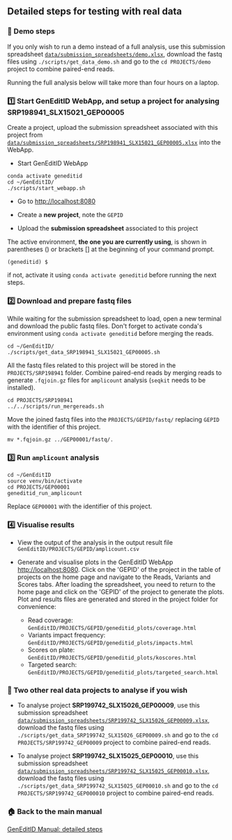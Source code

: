 ## Detailed steps for testing with real data


### :memo: Demo steps
If you only wish to run a demo instead of a full analysis, use this submission spreadsheet [`data/submission_spreadsheets/demo.xlsx`](https://github.com/GenEditID/GenEditID/raw/master/data/submission_spreadsheets/demo.xlsx), download the fastq files using `./scripts/get_data_demo.sh` and go to the `cd PROJECTS/demo` project to combine paired-end reads.

Running the full analysis below will take more than four hours on a laptop.


### :one: Start GenEditID WebApp, and setup a project for analysing SRP198941_SLX15021_GEP00005

Create a project, upload the submission spreadsheet associated with this project from [`data/submission_spreadsheets/SRP198941_SLX15021_GEP00005.xlsx`](https://github.com/GenEditID/GenEditID/raw/master/data/submission_spreadsheets/SRP198941_SLX15021_GEP00005.xlsx) into the WebApp.

- Start GenEditID WebApp
```
conda activate geneditid
cd ~/GenEditID/
./scripts/start_webapp.sh
```

- Go to [http://localhost:8080](http://localhost:8080)

- Create a **new project**, note the `GEPID`

- Upload the **submission spreadsheet** associated to this project

The active environment, **the one you are currently using**, is shown in parentheses () or brackets [] at the beginning of your command prompt.

```
(geneditid) $
```
if not, activate it using `conda activate geneditid` before running the next steps.

### :two: Download and prepare fastq files

While waiting for the submission spreadsheet to load, open a new terminal and download the public fastq files. Don't forget to activate conda's environment using `conda activate geneditid` before merging the reads.
```
cd ~/GenEditID/
./scripts/get_data_SRP198941_SLX15021_GEP00005.sh
```

All the fastq files related to this project will be stored in the `PROJECTS/SRP198941` folder. Combine paired-end reads by merging reads to generate `.fqjoin.gz` files for `amplicount` analysis (`seqkit` needs to be installed).

```
cd PROJECTS/SRP198941
../../scripts/run_mergereads.sh
```

Move the joined fastq files into the `PROJECTS/GEPID/fastq/` replacing `GEPID` with the identifier of this project.

```
mv *.fqjoin.gz ../GEP00001/fastq/.
```


### :three: Run `amplicount` analysis


```
cd ~/GenEditID
source venv/bin/activate
cd PROJECTS/GEP00001
geneditid_run_amplicount
```
Replace `GEP00001` with the identifier of this project.


### :four: Visualise results

- View the output of the analysis in the output result file `GenEditID/PROJECTS/GEPID/amplicount.csv`

- Generate and visualise plots in the GenEditID WebApp [http://localhost:8080](http://localhost:8080). Click on the 'GEPID' of the project in the table of projects on the home page and navigate to the Reads, Variants and Scores tabs. After loading the spreadsheet, you need to return to the home page and click on the 'GEPID' of the project to generate the plots. Plot and results files are generated and stored in the project folder for convenience:
  - Read coverage: `GenEditID/PROJECTS/GEPID/geneditid_plots/coverage.html`
  - Variants impact frequency: `GenEditID/PROJECTS/GEPID/geneditid_plots/impacts.html`
  - Scores on plate: `GenEditID/PROJECTS/GEPID/geneditid_plots/koscores.html`
  - Targeted search: `GenEditID/PROJECTS/GEPID/geneditid_plots/targeted_search.html`


### :memo: Two other real data projects to analyse if you wish

- To analyse project **SRP199742_SLX15026_GEP00009**, use this submission spreadsheet [`data/submission_spreadsheets/SRP199742_SLX15026_GEP00009.xlsx`](https://github.com/GenEditID/GenEditID/raw/master/data/submission_spreadsheets/SRP199742_SLX15026_GEP00009.xlsx), download the fastq files using `./scripts/get_data_SRP199742_SLX15026_GEP00009.sh` and go to the `cd PROJECTS/SRP199742_GEP00009` project to combine paired-end reads.

- To analyse project **SRP199742_SLX15025_GEP00010**, use this submission spreadsheet [`data/submission_spreadsheets/SRP199742_SLX15025_GEP00010.xlsx`](https://github.com/GenEditID/GenEditID/raw/master/data/submission_spreadsheets/SRP199742_SLX15025_GEP00010.xlsx), download the fastq files using `./scripts/get_data_SRP199742_SLX15025_GEP00010.sh` and go to the `cd PROJECTS/SRP199742_GEP000010` project to combine paired-end reads.

### :house: Back to the main manual
[GenEditID Manual: detailed steps](manual.md)
